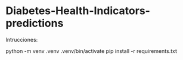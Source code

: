 # Diabetes-Health-Indicators-predictions

Intrucciones: 

python -m venv .venv
.venv/bin/activate
pip install -r requirements.txt
